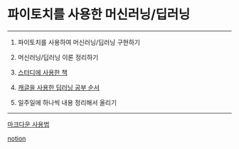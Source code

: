 # 파이토치를 사용한 머신러닝/딥러닝
---

1. 파이토치를 사용하여 머신러닝/딥러닝 구현하기

2. 머신러닝/딥러닝 이론 정리하기

3. [스터디에 사용한 책](https://wikidocs.net/book/2788)

4. [캐글을 사용한 딥러닝 공부 순서](https://careers.lg.com/app/job/RetrieveJobNoticesDetail.rpi?jobNoticeId=20030)

5. 일주일에 하나씩 내용 정리해서 올리기

---
[마크다운 사용법](https://gist.github.com/ihoneymon/652be052a0727ad59601)

[notion]()
